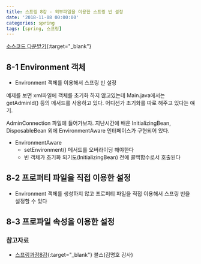 ```yaml
---
title: 스프링 8강 - 외부파일을 이용한 스프링 빈 설정
date: '2018-11-08 00:00:00'
categories: spring
tags: [spring, 스프링]
---
```


[소스코드 다운받기](http://seouliotcenter.tistory.com/72?category=663840){:target="_blank"}

## 8-1 Environment 객체

* Environment 객체를 이용해서 스프링 빈 설정

예제를 보면 xml파일에 객체를 초기화 하지 않고있는데
Main.java에서는 getAdminId() 등의 메서드를 사용하고 있다. 어디선가 초기화를 따로 해주고 있다는 얘기.

AdminConnection 파일에 들어가보자. 지난시간에 배운 InitializingBean, DisposableBean 외에 EnvironmentAware 인터페이스가 구현되어 있다.

* EnvironmentAware
    * setEnvironment() 메서드를 오버라이딩 해야한다
    * 빈 객체가 초기화 되기도(InitializingBean) 전에 콜백함수로서 호출된다

## 8-2 프로퍼티 파일을 직접 이용한 설정

* Environment 객체를 생성하지 않고 프로퍼티 파일을 직접 이용해서 스프링 빈을 설정할 수 있다

## 8-3 프로파일 속성을 이용한 설정


### 참고자료

* [스프링과정8강](http://seouliotcenter.tistory.com/72?category=663840){:target="_blank"} 블스(김명호 강사)
